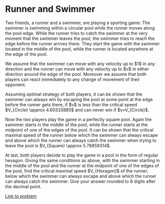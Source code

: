 # Runner and Swimmer

<p>Two friends, a runner and a swimmer, are playing a sporting game: The swimmer is swimming within a circular pool while the runner moves along the pool edge.
While the runner tries to catch the swimmer at the very moment that the swimmer leaves the pool, the swimmer tries to reach the edge before the runner arrives there. They start the game with the swimmer located in the middle of the pool, while the runner is located anywhere at the edge of the pool.</p>

<p>We assume that the swimmer can move with any velocity up to $1$ in any direction and the runner can move with any velocity up to $v$ in either direction around the edge of the pool. Moreover we assume that both players can react immediately to any change of movement of their opponent.</p>

<p>Assuming optimal strategy of both players, it can be shown that the swimmer can always win by escaping the pool at some point at the edge before the runner gets there, if $v$ is less than the critical speed $V_{Circle} \approx 4.60333885$ and can never win if $v&gt;V_{Circle}$.</p>

<p>Now the two players play the game in a perfectly square pool. Again the swimmer starts in the middle of the pool, while the runner starts at the midpoint of one of the edges of the pool. It can be shown that the critical maximal speed of the runner below which the swimmer can always escape and above which the runner can always catch the swimmer when trying to leave the pool is $V_{Square} \approx 5.78859314$.</p>

<p>At last, both players decide to play the game in a pool in the form of regular hexagon. Giving the same conditions as above, with the swimmer starting in the middle of the pool and the runner at the midpoint of one of the edges of the pool, find the critical maximal speed $V_{Hexagon}$ of the runner, below which the swimmer can always escape and above which the runner can always catch the swimmer.
Give your answer rounded to 8 digits after the decimal point.</p>

[Link to problem](https://projecteuler.net/problem=761)

